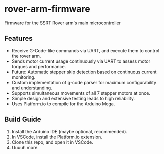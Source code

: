 # rover-arm-firmware
Firmware for the SSRT Rover arm's main microcontroller

## Features
* Receive G-Code-like commands via UART, and execute them to control the rover arm.
* Sends motor current usage continuously via UART to assess motor torques and performance.
* Future: Automatic stepper skip detection based on continuous current monitoring. 
* Custom implementation of g-code parser for maximum configurability and understanding.
* Supports simultaneous movements of all 7 stepper motors at once.
* Simple design and extensive testing leads to high reliability. 
* Uses Platform.io to compile for the Arduino Mega.

## Build Guide
1. Install the Arduino IDE (maybe optional, recommended).
2. In VSCode, install the Platform.io extension.
3. Clone this repo, and open it in VSCode.
4. Uuuuh more.
